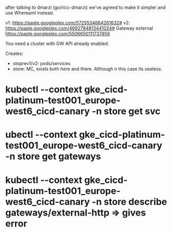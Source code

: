 after talking to dmarzi (go/ricc-dmarzi) we've agreed
to make it simpler and use WhereamI instead.

v1: https://paste.googleplex.com/5725534664261632#
v2: https://paste.googleplex.com/4692784813441024#
Gateway external https://paste.googleplex.com/5506650111737856

You need a cluster with GW API already enabled.

Creates:

* stoprev1/v2: pods/services
* store: MC, exists both here and there. Although n this case its useless.


# kubectl --context gke_cicd-platinum-test001_europe-west6_cicd-canary -n store get svc
# ubectl --context gke_cicd-platinum-test001_europe-west6_cicd-canary -n store get gateways
# kubectl --context gke_cicd-platinum-test001_europe-west6_cicd-canary -n store describe gateways/external-http => gives error